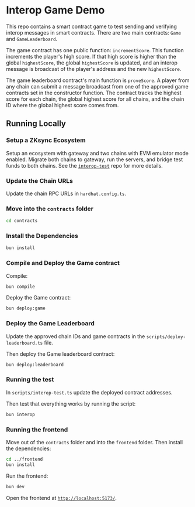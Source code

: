 # Interop Game Demo

This repo contains a smart contract game to test sending and verifying interop messages in smart contracts.
There are two main contracts: `Game` and `GameLeaderboard`.

The game contract has one public function: `incrementScore`.
This function increments the player's high score.
If that high score is higher than the global `highestScore`,
the global `highestScore` is updated, and an interop message is broadcast of the player's address and the new `highestScore`.

The game leaderboard contract's main function is `proveScore`.
A player from any chain can submit a message broadcast from one of the approved game contracts set in the constructor function.
The contract tracks the highest score for each chain,
the global highest score for all chains,
and the chain ID where the global highest score comes from.

## Running Locally

### Setup a ZKsync Ecosystem

Setup an ecosystem with gateway and two chains with EVM emulator mode enabled.
Migrate both chains to gateway, run the servers, and bridge test funds to both chains.
See the [`interop-test`](https://github.com/sarahschwartz/interop-test) repo for more details.

### Update the Chain URLs

Update the chain RPC URLs in `hardhat.config.ts`.

### Move into the `contracts` folder

```bash
cd contracts
```

### Install the Dependencies

```bash
bun install
```

### Compile and Deploy the Game contract

Compile:

```bash
bun compile
```

Deploy the Game contract:

```bash
bun deploy:game
```

### Deploy the Game Leaderboard

Update the approved chain IDs and game contracts in the `scripts/deploy-leaderboard.ts` file.

Then deploy the Game leaderboard contract:

```bash
bun deploy:leaderboard
```

### Running the test

In `scripts/interop-test.ts` update the deployed contract addresses.

Then test that everything works by running the script:

```bash
bun interop
```

### Running the frontend

Move out of the `contracts` folder and into the `frontend` folder.
Then install the dependencies:

```bash
cd ../frontend
bun install
```

Run the frontend:

```bash
bun dev
```

Open the frontend at [`http://localhost:5173/`](http://localhost:5173/).
